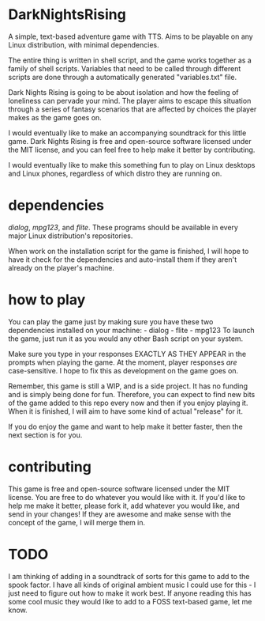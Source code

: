 # DarkNightsRising

A simple, text-based adventure game with TTS. Aims to be playable on any Linux distribution, with minimal dependencies.

The entire thing is written in shell script, and the game works together as a family of shell scripts. 
Variables that need to be called through different scripts are done through a automatically generated "variables.txt" file. 

Dark Nights Rising is going to be about isolation and how the feeling of loneliness can pervade your mind. The player aims to escape this situation through a series of fantasy scenarios that are affected by choices the player makes as the game goes on. 

I would eventually like to make an accompanying soundtrack for this little game. 
Dark Nights Rising is free and open-source software licensed under the MIT license, and you can feel free to help make it better by contributing. 

I would eventually like to make this something fun to play on Linux desktops and Linux phones, regardless of which distro they are running on.

# dependencies

*dialog*, *mpg123*, and *flite*. These programs should be available in every major Linux distribution's repositories. 

When work on the installation script for the game is finished, I will hope to have it check for the dependencies and auto-install them if they aren't already on the player's machine. 

# how to play

You can play the game just by making sure you have these two dependencies installed on your machine: 
    - dialog
    - flite
    - mpg123
To launch the game, just run it as you would any other Bash script on your system. 

Make sure you type in your responses EXACTLY AS THEY APPEAR in the prompts when playing the game. At the moment, player responses *are* case-sensitive. I hope to fix this as development on the game goes on. 

Remember, this game is still a WIP, and is a side project. It has no funding and is simply being done for fun. Therefore, you can expect to find new bits of the game added to this repo every now and then if you enjoy playing it. When it is finished, I will aim to have some kind of actual "release" for it. 

If you do enjoy the game and want to help make it better faster, then the next section is for you. 

# contributing

This game is free and open-source software licensed under the MIT license. You are free to do whatever you would like with it. If you'd like to help me make it better, please fork it, add whatever you would like, and send in your changes! If they are awesome and make sense with the concept of the game, I will merge them in. 

# TODO

I am thinking of adding in a soundtrack of sorts for this game to add to the spook factor. I have all kinds of original ambient music I could use for this - I just need to figure out how to make it work best. If anyone reading this has some cool music they would like to add to a FOSS text-based game, let me know. 
